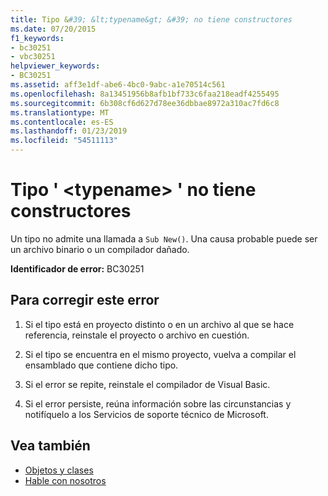 ```yaml
---
title: Tipo &#39; &lt;typename&gt; &#39; no tiene constructores
ms.date: 07/20/2015
f1_keywords:
- bc30251
- vbc30251
helpviewer_keywords:
- BC30251
ms.assetid: aff3e1df-abe6-4bc0-9abc-a1e70514c561
ms.openlocfilehash: 8a13451956b8afb1bf733c6faa218eadf4255495
ms.sourcegitcommit: 6b308cf6d627d78ee36dbbae8972a310ac7fd6c8
ms.translationtype: MT
ms.contentlocale: es-ES
ms.lasthandoff: 01/23/2019
ms.locfileid: "54511113"
---
```

# <a name="type-39lttypenamegt39-has-no-constructors"></a>Tipo &#39; &lt;typename&gt; &#39; no tiene constructores
Un tipo no admite una llamada a `Sub New()`. Una causa probable puede ser un archivo binario o un compilador dañado.  
  
 **Identificador de error:** BC30251  
  
## <a name="to-correct-this-error"></a>Para corregir este error  
  
1.  Si el tipo está en proyecto distinto o en un archivo al que se hace referencia, reinstale el proyecto o archivo en cuestión.  
  
2.  Si el tipo se encuentra en el mismo proyecto, vuelva a compilar el ensamblado que contiene dicho tipo.  
  
3.  Si el error se repite, reinstale el compilador de Visual Basic.  
  
4.  Si el error persiste, reúna información sobre las circunstancias y notifíquelo a los Servicios de soporte técnico de Microsoft.  
  
## <a name="see-also"></a>Vea también
- [Objetos y clases](../../../visual-basic/programming-guide/language-features/objects-and-classes/index.md)
- [Hable con nosotros](/visualstudio/ide/talk-to-us)
